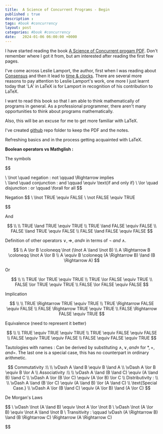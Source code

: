 ```yaml
---
title:  A Science of Concurrent Programs - Begin
published : true
description : 
tags: #book #concurrency 
layout: post
categories: #book #concurrency
date:   2024-01-06 06:00:00 +0000
---
```

I have started reading the book [A Science of Concurrent progam PDF](https://lamport.azurewebsites.net/tla/science.pdf). Don't remember where I got it from, but am interested after reading the first few pages. 

I've come across Leslie Lamport, the author, first when I was reading about [Consensus](https://en.wikipedia.org/wiki/Consensus_(computer_science)) and then it lead to [time & clocks](https://lamport.azurewebsites.net/pubs/time-clocks.pdf). There are several more reasons to pay attention to Leslie Lamport's work, one more I just learnt today that 'LA' in LaTeX is for Lamport in recognition of his contribution to LaTeX.

I want to read this book so that I am able to think mathematically of programs in general. As a professional programmer, there aren't many opportunities to think about programs mathematically.

Also, this will be an excuse for me to get more familiar with LaTeX. 

I've created [github](https://github.com/vikrampawar/pdfs/tree/main/2024/science-of-concurrent-programs) repo folder to keep the PDF and the notes.

Refreshing basics and in the process getting acquainted with LaTeX.

**Boolean operators vs Mathglish :**

The symbols

$$

\\ 
 \lnot \quad  negation \: not \qquad \Rightarrow implies  
\\ 
\land \quad conjunction \: and \qquad \equiv \text{if and only if}
\\ 
\lor \quad disjunction \: or \qquad \forall for all
$$

Negation
$$
\\
\lnot TRUE \equiv FALSE
\\
\not FALSE \equiv TRUE

$$

And

$$
\\
\\ TRUE \land TRUE \equiv TRUE
\\ TRUE \land FALSE \equiv FALSE
\\ FALSE \land TRUE \equiv FALSE
\\ FALSE \land FALSE \equiv FALSE
$$


Definition of other operators $\lor, \Rightarrow, \ and \equiv$ in terms of $\lnot \ and \ \land$.


$$
\\ 
A \lor B \coloneqq \lnot (\lnot A \land \lnot B)
\\ 
A \Rightarrow B \coloneqq \lnot A \lor B
\\
A \equiv B \coloneqq (A \Rightarrow B) \land (B \Rightarrow A)
$$


Or

$$
\\
\\ TRUE \lor TRUE \equiv TRUE
\\ TRUE \lor FALSE \equiv TRUE
\\ FALSE \lor TRUE \equiv TRUE
\\ FALSE \lor FALSE \equiv FALSE
$$

Implication

$$
\\
\\ TRUE \Rightarrow TRUE \equiv TRUE
\\ TRUE \Rightarrow FALSE \equiv FALSE
\\ FALSE \Rightarrow TRUE \equiv TRUE
\\ FALSE \Rightarrow FALSE \equiv TRUE
$$

Equivalence (need to represent it better)

$$
\\
\\ TRUE \equiv TRUE \equiv TRUE
\\ TRUE \equiv FALSE \equiv FALSE
\\ FALSE \equiv TRUE \equiv FALSE
\\ FALSE \equiv FALSE \equiv TRUE
$$

Tautologies with names :
Can be derived by substituting $\land, \lor, and \equiv$ for $*, +, and =$. The last one is a special case, this has no counterpart in ordinary arithmetic.

$$
Commutativity :\\
\\ \vDash A \land B \equiv B \land A
\\ \vDash A \lor B \equiv B \lor A 
\\
Associativity :\\
\\ \vDash A \land (B \land C) \equiv (A \land B) \land C
\\ \vDash A \lor (B \lor C) \equiv (A \lor B) \lor C
\\
Distributivity : \\
\\ \vDash A \land (B \lor C) \equiv (A \land B) \lor (A \land C)
\\ \text{Special Case.}
\\ \vDash A \lor (B \land C) \equiv (A \lor B) \land (A \lor C)
$$

De Morgan's Laws

$$
\\
\vDash \lnot (A \land B) \equiv \lnot A \lor \lnot B
\\
\vDash \lnot (A \lor B) \equiv \lnot A \land \lnot B
\\
Transitivity : \qquad
\vDash (A \Rightarrow B) \land (B \Rightarrow C) \Rightarrow (A \Rightarrow C)

$$


